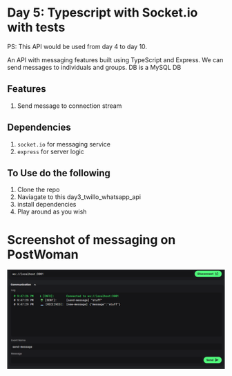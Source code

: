 # Day 5: Typescript with Socket.io with tests

PS: This API would be used from day 4 to day 10.

An API with messaging features built using TypeScript and Express. We can send messages to individuals and groups. DB is a MySQL DB

## Features

1. Send message to connection stream

## Dependencies

1. `socket.io` for messaging service
2. `express` for server logic

## To Use do the following

1. Clone the repo
2. Naviagate to this day3_twillo_whatsapp_api
3. install dependencies
6. Play around as you wish

# Screenshot of messaging on PostWoman

![Screenshot of messaging on PostWoman](./screenshots/day4_express_typescript_socketio.PNG)
